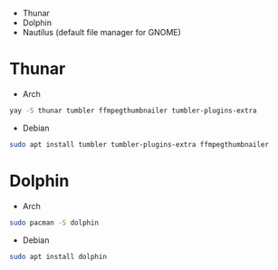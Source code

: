 - Thunar
- Dolphin
- Nautilus (default file manager for GNOME)

# Thunar

- Arch

```bash
yay -S thunar tumbler ffmpegthumbnailer tumbler-plugins-extra
```

- Debian

```bash
sudo apt install tumbler tumbler-plugins-extra ffmpegthumbnailer
```

# Dolphin

- Arch

```bash
sudo pacman -S dolphin
```

- Debian

```bash
sudo apt install dolphin
```
